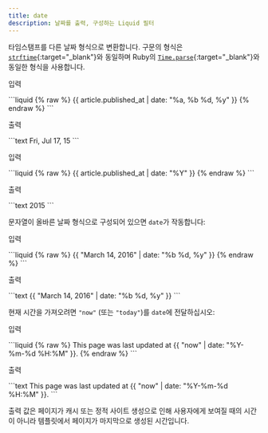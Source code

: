 ```yaml
---
title: date
description: 날짜를 출력, 구성하는 Liquid 필터
---
```


타임스탬프를 다른 날짜 형식으로 변환합니다. 구문의 형식은 [`strftime`](http://strftime.net){:target="_blank"}와 동일하며 Ruby의 [`Time.parse`](https://ruby-doc.org/stdlib/libdoc/time/rdoc/Time.html#method-c-parse){:target="_blank"}와 동일한 형식을 사용합니다.

<p class="code-label">입력</p>
```liquid
{% raw %}
{{ article.published_at | date: "%a, %b %d, %y" }}
{% endraw %}
```

<p class="code-label">출력</p>
```text
Fri, Jul 17, 15
```

<p class="code-label">입력</p>
```liquid
{% raw %}
{{ article.published_at | date: "%Y" }}
{% endraw %}
```

<p class="code-label">출력</p>
```text
2015
```

문자열이 올바른 날짜 형식으로 구성되어 있으면 `date`가 작동합니다:

<p class="code-label">입력</p>
```liquid
{% raw %}
{{ "March 14, 2016" | date: "%b %d, %y" }}
{% endraw %}
```

<p class="code-label">출력</p>
```text
{{ "March 14, 2016" | date: "%b %d, %y" }}
```

현재 시간을 가져오려면 `"now"` (또는 `"today"`)를 `date`에 전달하십시오:

<p class="code-label">입력</p>
```liquid
{% raw %}
This page was last updated at {{ "now" | date: "%Y-%m-%d %H:%M" }}.
{% endraw %}
```

<p class="code-label">출력</p>
```text
This page was last updated at {{ "now" | date: "%Y-%m-%d %H:%M" }}.
```

출력 값은 페이지가 캐시 또는 정적 사이트 생성으로 인해 사용자에게 보여질 때의 시간이 아니라 템플릿에서 페이지가 마지막으로 생성된 시간입니다.